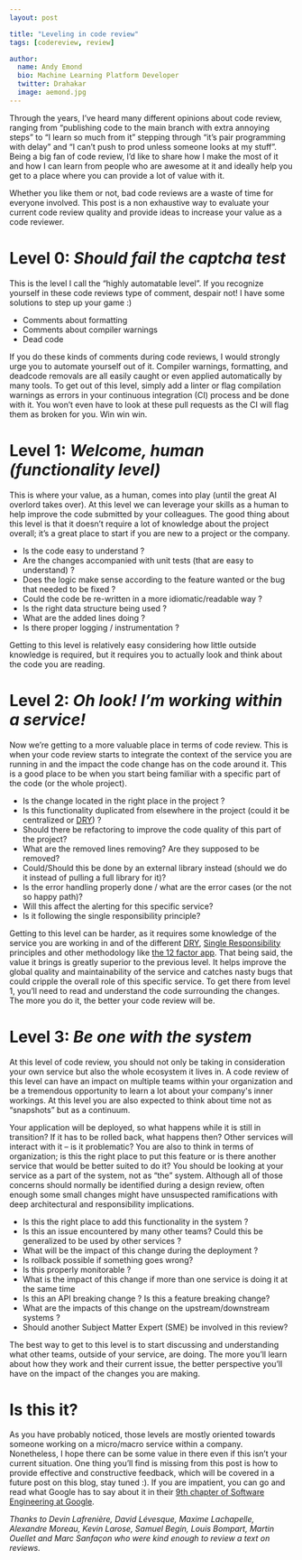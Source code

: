 ```yaml
---
layout: post

title: "Leveling in code review"
tags: [codereview, review]

author:
  name: Andy Emond
  bio: Machine Learning Platform Developer
  twitter: Drahakar
  image: aemond.jpg
---
```


Through the years, I’ve heard many different opinions about code review, ranging from “publishing code to the main branch with extra annoying steps” to “I learn so much from it” stepping through “it’s pair programming with delay” and “I can’t push to prod unless someone looks at my stuff”. Being a big fan of code review, I’d like to share how I make the most of it and how I can learn from people who are awesome at it and ideally help you get to a place where you can provide a lot of value with it.
<!-- more -->

Whether you like them or not, bad code reviews are a waste of time for everyone involved. This post is a non exhaustive way to evaluate your current code review quality and provide ideas to increase your value as a code reviewer.

# Level 0: _Should fail the captcha test_

This is the level I call the “highly automatable level”. If you recognize yourself in these code reviews type of comment, despair not! I have some solutions to step up your game :) 

- Comments about formatting
- Comments about compiler warnings
- Dead code

If you do these kinds of comments during code reviews, I would strongly urge you to automate yourself out of it. Compiler warnings, formatting, and deadcode removals are all easily caught or even applied automatically by many tools. To get out of this level, simply add a linter or flag compilation warnings as errors in your continuous integration (CI) process and be done with it. You won’t even have to look at these pull requests as the CI will flag them as broken for you. Win win win.


# Level 1: _Welcome, human (functionality level)_

This is where your value, as a human, comes into play (until the great AI overlord takes over). At this level we can leverage your skills as a human to help improve the code submitted by your colleagues. The good thing about this level is that it doesn’t require a lot of knowledge about the project overall; it’s a great place to start if you are new to a project or the company.

- Is the code easy to understand ?
- Are the changes accompanied with unit tests (that are easy to understand) ?
- Does the logic make sense according to the feature wanted or the bug that needed to be fixed ?
- Could the code be re-written in a more idiomatic/readable way ?
- Is the right data structure being used ?
- What are the added lines doing ? 
- Is there proper logging / instrumentation ?

Getting to this level is relatively easy considering how little outside knowledge is required, but it requires you to actually look and think about the code you are reading.


# Level 2: _Oh look! I’m working within a service!_

Now we’re getting to a more valuable place in terms of code review. This is when your code review starts to integrate the context of the service you are running in and the impact the code change has on the code around it. This is a good place to be when you start being familiar with a specific part of the code (or the whole project).

- Is the change located in the right place in the project ?
- Is this functionality duplicated from elsewhere in the project (could it be centralized or [DRY](https://en.wikipedia.org/wiki/Don%27t_repeat_yourself)) ?
- Should there be refactoring to improve the code quality of this part of the project?
- What are the removed lines removing? Are they supposed to be removed?
- Could/Should this be done by an external library instead (should we do it instead of pulling a full library for it)?
- Is the error handling properly done / what are the error cases (or the not so happy path)?
- Will this affect the alerting for this specific service?
- Is it following the single responsibility principle?

Getting to this level can be harder, as it requires some knowledge of the service you are working in and of the different [DRY](https://en.wikipedia.org/wiki/Don%27t_repeat_yourself), [Single Responsibility](https://en.wikipedia.org/wiki/Single-responsibility_principle) principles and other methodology like [the 12 factor app](https://12factor.net/). That being said, the value it brings is greatly superior to the previous level. It helps improve the global quality and maintainability of the service and catches nasty bugs that could cripple the overall role of this specific service. To get there from level 1, you’ll need to read and understand the code surrounding the changes. The more you do it, the better your code review will be.


# Level 3: _Be one with the system_

At this level of code review, you should not only be taking in consideration your own service but also the whole ecosystem it lives in. A code review of this level can have an impact on multiple teams within your organization and be a tremendous opportunity to learn a lot about your company's inner workings. At this level you are also expected to think about time not as “snapshots” but as a continuum.

Your application will be deployed, so what happens while it is still in transition? If it has to be rolled back, what happens then? Other services will interact with it – is it problematic? You are also to think in terms of organization; is this the right place to put this feature or is there another service that would be better suited to do it? You should be looking at your service as a part of the system, not as “the” system. Although all of those concerns should normally be identified during a design review, often enough some small changes might have unsuspected ramifications with deep architectural and responsibility implications. 

- Is this the right place to add this functionality in the system ?
- Is this an issue encountered by many other teams? Could this be generalized to be used by other services ?
- What will be the impact of this change during the deployment ?
- Is rollback possible if something goes wrong?
- Is this properly monitorable ?
- What is the impact of this change if more than one service is doing it at the same time
- Is this an API breaking change ? Is this a feature breaking change?
- What are the impacts of this change on the upstream/downstream systems ?
- Should another Subject Matter Expert (SME) be involved in this review?

The best way to get to this level is to start discussing and understanding what other teams, outside of your service, are doing. The more you’ll learn about how they work and their current issue, the better perspective you’ll have on the impact of the changes you are making.


# Is this it?

As you have probably noticed, those levels are mostly oriented towards someone working on a micro/macro service within a company. Nonetheless, I hope there can be some value in there even if this isn’t your current situation. One thing you’ll find is missing from this post is how to provide effective and constructive feedback, which will be covered in a future post on this blog, stay tuned :). If you are impatient, you can go and read what Google has to say about it in their [9th chapter of Software Engineering at Google](https://abseil.io/resources/swe_at_google.2.pdf).

_Thanks to Devin Lafrenière, David Lévesque, Maxime Lachapelle, Alexandre Moreau, Kevin Larose, Samuel Begin, Louis Bompart, Martin Ouellet and Marc Sanfaçon who were kind enough to review a text on reviews._